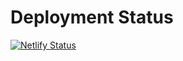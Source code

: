# Deployment Status
[![Netlify Status](https://api.netlify.com/api/v1/badges/103dfd36-1085-45cc-ab66-2dca2a2c6836/deploy-status)](https://app.netlify.com/sites/fervent-archimedes-a51ac5/deploys)
